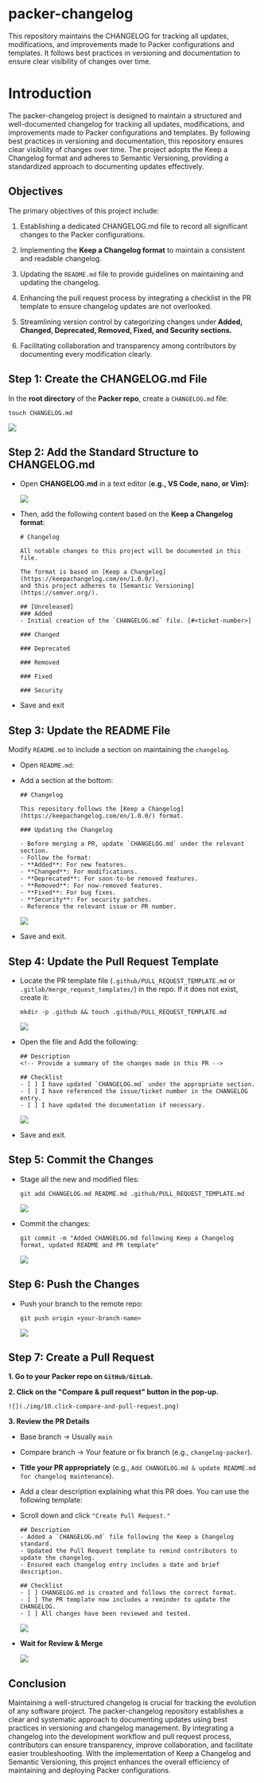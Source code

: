 # packer-changelog
This repository maintains the CHANGELOG for tracking all updates, modifications, and improvements made to Packer configurations and templates. It follows best practices in versioning and documentation to ensure clear visibility of changes over time.

# Introduction

The packer-changelog project is designed to maintain a structured and well-documented changelog for tracking all updates, modifications, and improvements made to Packer configurations and templates. By following best practices in versioning and documentation, this repository ensures clear visibility of changes over time. The project adopts the Keep a Changelog format and adheres to Semantic Versioning, providing a standardized approach to documenting updates effectively.

## Objectives

The primary objectives of this project include:

1. Establishing a dedicated CHANGELOG.md file to record all significant changes to the Packer configurations.

2. Implementing the **Keep a Changelog format** to maintain a consistent and readable changelog.

3. Updating the `README.md` file to provide guidelines on maintaining and updating the changelog.

4. Enhancing the pull request process by integrating a checklist in the PR template to ensure changelog updates are not overlooked.

5. Streamlining version control by categorizing changes under **Added, Changed, Deprecated, Removed, Fixed, and Security sections.**

6. Facilitating collaboration and transparency among contributors by documenting every modification clearly.

## Step 1: Create the CHANGELOG.md File
In the **root directory** of the **Packer repo**, create a `CHANGELOG.md` file:

```
touch CHANGELOG.md
```

![](./img/1.create-change-log-file.png)

## Step 2: Add the Standard Structure to CHANGELOG.md
- Open **CHANGELOG.md** in a text editor (**e.g., VS Code, nano, or Vim):**

    ![](./img/2.open-with-vs-code.png)

- Then, add the following content based on the **Keep a Changelog format**:

    ```
    # Changelog

    All notable changes to this project will be documented in this file.

    The format is based on [Keep a Changelog](https://keepachangelog.com/en/1.0.0/), 
    and this project adheres to [Semantic Versioning](https://semver.org/).

    ## [Unreleased]
    ### Added
    - Initial creation of the `CHANGELOG.md` file. [#<ticket-number>]

    ### Changed

    ### Deprecated

    ### Removed

    ### Fixed

    ### Security
    ```

- Save and exit

## Step 3: Update the README File
Modify `README.md` to include a section on maintaining the `changelog`.

- Open `README.md`:

- Add a section at the bottom:

    ```
    ## Changelog

    This repository follows the [Keep a Changelog](https://keepachangelog.com/en/1.0.0/) format.

    ### Updating the Changelog

    - Before merging a PR, update `CHANGELOG.md` under the relevant section.
    - Follow the format:
    - **Added**: For new features.
    - **Changed**: For modifications.
    - **Deprecated**: For soon-to-be removed features.
    - **Removed**: For now-removed features.
    - **Fixed**: For bug fixes.
    - **Security**: For security patches.
    - Reference the relevant issue or PR number.
    ```

    ![](./img/4.open-readme-paste-content.png)

- Save and exit.

## Step 4: Update the Pull Request Template
- Locate the PR template file (`.github/PULL_REQUEST_TEMPLATE.md` or `.gitlab/merge_request_templates/`) in the repo. If it does not exist, create it:

    ```
    mkdir -p .github && touch .github/PULL_REQUEST_TEMPLATE.md
    ```

    ![](./img/5.pull-request-template.png)


- Open the file and Add the following:

    ```
    ## Description
    <!-- Provide a summary of the changes made in this PR -->

    ## Checklist
    - [ ] I have updated `CHANGELOG.md` under the appropriate section.
    - [ ] I have referenced the issue/ticket number in the CHANGELOG entry.
    - [ ] I have updated the documentation if necessary.
    ```

    ![](./img/6.pr-template-add-content.png)

- Save and exit.

## Step 5: Commit the Changes
- Stage all the new and modified files:

    ```
    git add CHANGELOG.md README.md .github/PULL_REQUEST_TEMPLATE.md
    ```

    ![](./img/7.git-add-initial.png)

- Commit the changes:

    ```
    git commit -m "Added CHANGELOG.md following Keep a Changelog format, updated README and PR template"
    ```

    ![](./img/8.git-commit.png)

## Step 6: Push the Changes

- Push your branch to the remote repo:

    ```
    git push origin <your-branch-name>
    ```

    ![](./img/9.git-push.png)

## Step 7: Create a Pull Request

**1. Go to your Packer repo on `GitHub/GitLab`.**

**2. Click on the **"Compare & pull request"** button in the pop-up.**

    ![](./img/10.click-compare-and-pull-request.png)

**3. Review the PR Details**

  - Base branch → Usually `main`
  - Compare branch → Your feature or fix branch (e.g., `changelog-packer`).
  - **Title your PR appropriately** (e.g., `Add CHANGELOG.md & update README.md for changelog maintenance`).
  - Add a clear description explaining what this PR does. You can use the following template:
  - Scroll down and click `"Create Pull Request."`

    ```
    ## Description
    - Added a `CHANGELOG.md` file following the Keep a Changelog standard.
    - Updated the Pull Request template to remind contributors to update the changelog.
    - Ensured each changelog entry includes a date and brief description.

    ## Checklist
    - [ ] CHANGELOG.md is created and follows the correct format.
    - [ ] The PR template now includes a reminder to update the CHANGELOG.
    - [ ] All changes have been reviewed and tested.
    ```
    ![](./img/11.review-pr.png)

- **Wait for Review & Merge**

    ![](./img/12.reviewers.png)



## Conclusion

Maintaining a well-structured changelog is crucial for tracking the evolution of any software project. The packer-changelog repository establishes a clear and systematic approach to documenting updates using best practices in versioning and changelog management. By integrating a changelog into the development workflow and pull request process, contributors can ensure transparency, improve collaboration, and facilitate easier troubleshooting. With the implementation of Keep a Changelog and Semantic Versioning, this project enhances the overall efficiency of maintaining and deploying Packer configurations.